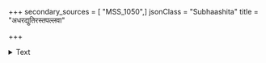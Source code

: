 +++
secondary_sources = [ "MSS_1050",]
jsonClass = "Subhaashita"
title = "अधरद्युतिरस्तपल्लवा"

+++

<details><summary>Text</summary>

अधरद्युतिरस्तपल्लवा मुखशोभा शशिकान्तिलङ्घिनी।  
तनुरप्रतिमा च सुभ्रुवो न विधेरस्य कृतिं विवक्षति॥
</details>
